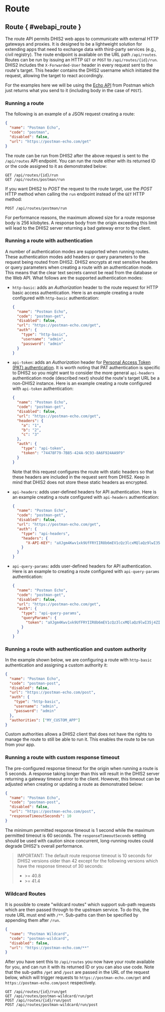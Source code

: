 # Route

## Route { #webapi_route }

The route API permits DHIS2 web apps to communicate with external HTTP gateways and proxies. It is designed to be a lightweight solution for extending apps that need to exchange data with third-party services (e.g., civil registry). The route endpoint is available on the URL path `/api/routes`. Routes can be run by issuing an HTTP `GET` or `POST` to `/api/routes/{id}/run`. DHIS2 includes the `X-Forwarded-User` header in every request sent to the route's target. This header contains the DHIS2 username which initiated the request, allowing the target to react accordingly.

For the examples here we will be using the [Echo API](https://learning.postman.com/docs/developer/echo-api/) from Postman which just returns what you send to it (including body in the case of `POST`).

### Running a route

The following is an example of a JSON request creating a route:

```json
{
  "name": "Postman Echo",
  "code": "postman",
  "disabled": false,
  "url": "https://postman-echo.com/get"
}
```

The route can be run from DHIS2 after the above request is sent to the `/api/routes` API endpoint. You can run the route either with its returned ID or the code assigned to it as demonstrated below:

```
GET /api/routes/{id}/run
GET /api/routes/postman/run
```

If you want DHIS2 to _POST_ the request to the route target, use the _POST_ HTTP method when calling the `run` endpoint instead of the `GET` HTTP method:

```
POST /api/routes/postman/run
```

For performance reasons, the maximum allowed size for a route response body is 256 kilobytes. A response body from the origin exceeding this limit will lead to the DHIS2 server returning a bad gateway error to the client.

### Running a route with authentication

A number of authentication modes are supported when running routes. These authentication modes add headers or query parameters to the request being routed from DHIS2. DHIS2 encrypts at rest sensitive headers or query parameters when creating a route with an authentication mode. This means that the clear text secrets cannot be read from the database or the Web API. What follows are the supported authentication modes:

* `http-basic`: adds an _Authorization_ header to the route request for HTTP basic access authentication. Here is an example creating a route configured with `http-basic` authentication:

  ```json
  {
    "name": "Postman Echo",
    "code": "postman-get",
    "disabled": false,
    "url": "https://postman-echo.com/get",
    "auth": {
      "type": "http-basic",
      "username": "admin",
      "password": "admin"
    }
  }
  ```

* `api-token`: adds an _Authorization_ header for [Personal Access Token (PAT) authentication](https://docs.dhis2.org/en/use/user-guides/dhis-core-version-master/working-with-your-account/personal-access-tokens.html). It is worth noting that PAT authentication is specific to DHIS2 so you might want to consider the more general `api-headers` authentication mode (described next) should the route's target URL be a non-DHIS2 instance. Here is an example creating a route configured with `api-token` authentication:

  ```json
  {
    "name": "Postman Echo",
    "code": "postman-get",
    "disabled": false,
    "url": "https://postman-echo.com/get",
    "headers": {
      "a": "1",
      "b": "2",
      "c": "3"
    },
    "auth": {
      "type": "api-token",
      "token": "74478F79-7B85-424A-9C93-8A6F924AA9F9"
    }
  }
  ``` 
  Note that this request configures the route with static headers so that these headers are included in the request sent from DHIS2. Keep in mind that DHIS2 does not store these static headers as encrypted. 

* `api-headers`: adds user-defined headers for API authentication. Here is an example creating a route configured with `api-headers` authentication:

  ```json
  {
    "name": "Postman Echo",
    "code": "postman-get",
    "disabled": false,
    "url": "https://postman-echo.com/get",
    "auth": {
      "type": "api-headers",
      "headers": {
        "X-API-KEY": "aXJgm4Kwv1xk9UfFRYIIR8b6mEV1cQz3lcxMQlaQz9lwI35j4ZIUK5T2O2aQDfIY"
      }
    }
  }
  ```

* `api-query-params`: adds user-defined headers for API authentication. Here is an example to creating a route configured with `api-query-params` authentication:

  ```json
  {
    "name": "Postman Echo",
    "code": "postman-get",
    "disabled": false,
    "url": "https://postman-echo.com/get",
    "auth": {
      "type": "api-query-params",
      "queryParams": {
        "token": "aXJgm4Kwv1xk9UfFRYIIR8b6mEV1cQz3lcxMQlaQz9lwI35j4ZIUK5T2O2aQDfIY"
      }
    }
  }
  ```

### Running a route with authentication and custom authority

In the example shown below, we are configuring a route with `http-basic` authentication and assigning a custom authority it:

```json
{
  "name": "Postman Echo",
  "code": "postman-post",
  "disabled": false,
  "url": "https://postman-echo.com/post",
  "auth": {
    "type": "http-basic",
    "username": "admin",
    "password": "admin"
  },
  "authorities": ["MY_CUSTOM_APP"]
}
```

Custom authorities allows a DHIS2 client that does not have the rights to manage the route to still be able to run it. This enables the route to be run from your app.

### Running a route with custom response timeout

The pre-configured response timeout for the origin when running a route is 5 seconds. A response taking longer than this will result in the DHIS2 server returning a gateway timeout error to the client. However, this timeout can be adjusted when creating or updating a route as demonstrated below:

```json
{
  "name": "Postman Echo",
  "code": "postman-post",
  "disabled": false,
  "url": "https://postman-echo.com/post",
  "responseTimeoutSeconds": 10
}
```

The minimum permitted response timeout is 1 second while the maximum permitted timeout is 60 seconds. The `responseTimeoutSeconds` setting should be used with caution since concurrent, long-running routes could degrade DHIS2's overall performance.

>IMPORTANT: The default route response timeout is 10 seconds for DHIS2 versions older than 42 except for the following versions which have the response timeout of 30 seconds:
>* \>= 40.8
>* \>= 41.4


### Wildcard Routes

It is possible to create "wildcard routes" which support sub-path requests which are then passed through to the upstream service. To do this, the route URL must end with `/**`.  Sub-paths can then be specified by appending them after `/run`.

```json
{
  "name": "Postman Wildcard",
  "code": "postman-wildcard",
  "disabled": false,
  "url": "https://postman-echo.com/**"
}
```

After you have sent this to `/api/routes` you now have your route available for you, and can run it with its returned ID or you can also use code. Note that the sub-paths `/get` and `/post` are passed in the URL of the request below, which will trigger requests to `https://postman-echo.com/get` and `https://postman-echo.com/post` respectively.

```
GET /api/routes/{id}/run/get
GET /api/routes/postman-wildcard/run/get
POST /api/routes/{id}/run/post
POST /api/routes/postman-wildcard/run/post
```
